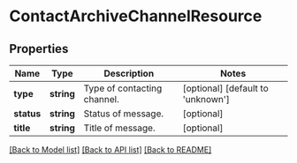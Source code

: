 # ContactArchiveChannelResource

## Properties
Name | Type | Description | Notes
------------ | ------------- | ------------- | -------------
**type** | **string** | Type of contacting channel. | [optional] [default to 'unknown']
**status** | **string** | Status of message. | [optional] 
**title** | **string** | Title of message. | [optional] 

[[Back to Model list]](../README.md#documentation-for-models) [[Back to API list]](../README.md#documentation-for-api-endpoints) [[Back to README]](../README.md)


